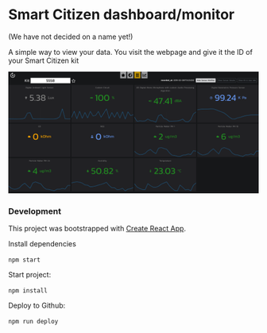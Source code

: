 # Smart Citizen dashboard/monitor
(We have not decided on a name yet!)


A simple way to view your data. You visit the webpage and give it the ID of your Smart Citizen kit

![Screenshot](public/2019-02-08_12-06-04.png)



### Development

This project was bootstrapped with [Create React App](https://github.com/facebookincubator/create-react-app).

Install dependencies

`npm start`

Start project:

`npm install`

Deploy to Github:

`npm run deploy`
